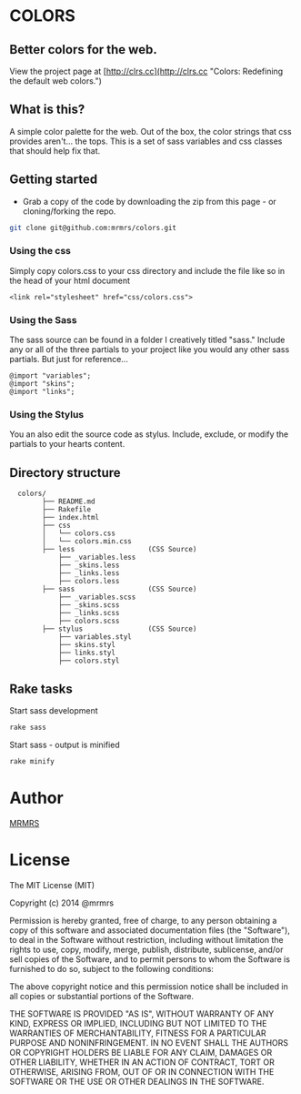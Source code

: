 # COLORS

## Better colors for the web.

View the project page at [http://clrs.cc](http://clrs.cc "Colors: Redefining the default web colors.")

## What is this?

A simple color palette for the web. Out of the box, the color strings that css provides aren't... the tops.
This is a set of sass variables and css classes that should help fix that.

## Getting started

* Grab a copy of the code by downloading the zip from this page - or cloning/forking the repo.
```bash
git clone git@github.com:mrmrs/colors.git
```

### Using the css
Simply copy colors.css to your css directory and include the file like so in the head of your html document

``` <link rel="stylesheet" href="css/colors.css"> ```

### Using the Sass
The sass source can be found in a folder I creatively titled "sass."
Include any or all of the three partials to your project like you would any other
sass partials. But just for reference...

```
@import "variables";
@import "skins";
@import "links";
```

### Using the Stylus
You an also edit the source code as stylus.
Include, exclude, or modify the partials to your hearts content.

## Directory structure
```
  colors/
        ├── README.md
        ├── Rakefile
        ├── index.html
        ├── css
        │   └── colors.css
        │   └── colors.min.css
        ├── less                  (CSS Source)
            ├── _variables.less
            ├── _skins.less
            ├── _links.less
            ├── colors.less
        ├── sass                  (CSS Source)
            ├── _variables.scss
            ├── _skins.scss
            ├── _links.scss
            ├── colors.scss
        ├── stylus                (CSS Source)
            ├── variables.styl
            ├── skins.styl
            ├── links.styl
            ├── colors.styl
```

## Rake tasks

Start sass development
```bash
rake sass
```

Start sass - output is minified
```bash
rake minify
```

# Author
[MRMRS](http://mrmrs.cc "Adam Morse - Designer + Developer in SF")


# License

The MIT License (MIT)

Copyright (c) 2014 @mrmrs

Permission is hereby granted, free of charge, to any person obtaining a copy
of this software and associated documentation files (the "Software"), to deal
in the Software without restriction, including without limitation the rights
to use, copy, modify, merge, publish, distribute, sublicense, and/or sell
copies of the Software, and to permit persons to whom the Software is
furnished to do so, subject to the following conditions:

The above copyright notice and this permission notice shall be included in
all copies or substantial portions of the Software.

THE SOFTWARE IS PROVIDED "AS IS", WITHOUT WARRANTY OF ANY KIND, EXPRESS OR
IMPLIED, INCLUDING BUT NOT LIMITED TO THE WARRANTIES OF MERCHANTABILITY,
FITNESS FOR A PARTICULAR PURPOSE AND NONINFRINGEMENT. IN NO EVENT SHALL THE
AUTHORS OR COPYRIGHT HOLDERS BE LIABLE FOR ANY CLAIM, DAMAGES OR OTHER
LIABILITY, WHETHER IN AN ACTION OF CONTRACT, TORT OR OTHERWISE, ARISING FROM,
OUT OF OR IN CONNECTION WITH THE SOFTWARE OR THE USE OR OTHER DEALINGS IN
THE SOFTWARE.


